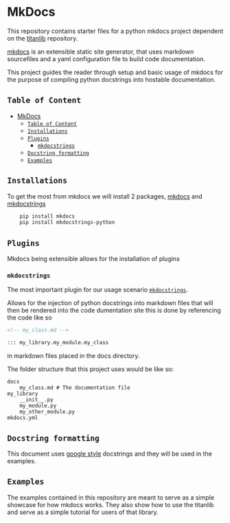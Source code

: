 # MkDocs

This repository contains starter files for a python mkdocs project dependent on the [titanlib](https://dev.azure.com/RNDPLAT/TitanLib)
repository.

[mkdocs](https://www.mkdocs.org/) is an extensible static site generator, that uses markdown sourcefiles 
and a yaml configuration file to build code documentation.

This project guides the reader through setup and basic usage of mkdocs for the purpose 
of compiling python docstrings into hostable documentation.

## `Table of Content`

- [MkDocs](#mkdocs)
  - [`Table of Content`](#table-of-content)
  - [`Installations`](#installations)
  - [`Plugins`](#plugins)
    - [`mkdocstrings`](#mkdocstrings)
  - [`Docstring formatting`](#docstring-formatting)
  - [`Examples`](#examples)

## `Installations`
To get the most from mkdocs we will install 2 packages, 
[mkdocs](https://www.mkdocs.org/) and [mkdocstrings](https://mkdocstrings.github.io/python/#preview)

```bash
    pip install mkdocs
    pip install mkdocstrings-python
```

## `Plugins`

Mkdocs being extensible allows for the installation of plugins 
### `mkdocstrings` 
The most important plugin for our usage scenario [`mkdocstrings`](https://mkdocstrings.github.io/).

Allows for the injection of python docstrings into markdown files that will then be rendered into the code
dumentation site this is done by referencing the code like so 
```md
<!-- my_class.md -->

::: my_library.my_module.my_class
```
in markdown files placed in the docs directory.

The folder structure that this project uses would be like so:
```
docs
    my_class.md # The documentation file
my_library
    __init__.py
    my_module.py
    my_other_module.py
mkdocs.yml
```

## `Docstring formatting`
This document uses [google style](https://sphinxcontrib-napoleon.readthedocs.io/en/latest/example_google.html)
docstrings and they will be used in the examples.

## `Examples`

The examples contained in this repository are meant to serve as a simple showcase for how mkdocs works.
They also show how to use the titanlib and serve as a simple tutorial for users of that library.


